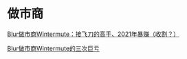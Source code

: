 # 做市商

[Blur做市商Wintermute：接飞刀的高手、2021年暴赚（收割？）](https://www.chaincatcher.com/article/2084899)

[Blur做市商Wintermute的三次巨亏](https://www.odaily.news/post/5182239)
